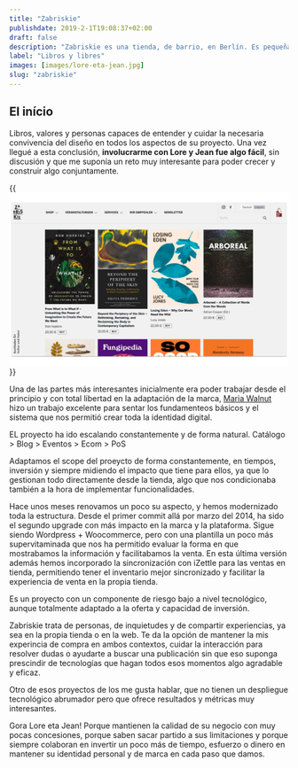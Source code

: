 ```yaml
---
title: "Zabriskie"
publishdate: 2019-2-1T19:08:37+02:00
draft: false
description: "Zabriskie es una tienda, de barrio, en Berlín. Es pequeña, acogedora y con una oferta basada en obras relacionadas con la naturaleza, la música y la contracultura, entre otros."
label: "Libros y libres"
images: [images/lore-eta-jean.jpg]
slug: "zabriskie"
---
```


## El início
Libros, valores y personas capaces de entender y cuidar la necesaria convivencia del diseño en todos los aspectos de su proyecto. Una vez llegué a esta conclusión, **involucrarme con Lore y Jean fue algo fácil**, sin discusión y que me suponía un reto muy interesante para poder crecer y construir algo conjuntamente.

{{<img src="images/web-home-zabriskie_rfs.jpg" alt="" >}}

Una de las partes más interesantes inicialmente era poder trabajar desde el principio y con total libertad en la adaptación de la marca, [Maria Walnut](https://www.studiomariawalnut.com/) hizo un trabajo excelente para sentar los fundamenteos básicos y el sistema que nos permitió crear toda la identidad digital.

EL proyecto ha ido escalando constantemente y de forma natural.
Catálogo > Blog > Eventos > Ecom > PoS 

Adaptamos el scope del proeycto de forma constantemente, en tiempos, inversión y siempre midiendo el impacto que tiene para ellos, ya que lo gestionan todo directamente desde la tienda, algo que nos condicionaba también a la hora de implementar funcionalidades.

Hace unos meses renovamos un poco su aspecto, y hemos modernizado toda la estructura. Desde el primer commit allá por marzo del 2014, ha sido el segundo upgrade con más impacto en la marca y la plataforma. Sigue siendo Wordpress + Woocommerce, pero con una plantilla un poco más supervitaminada que nos ha permitido evaluar la forma en que mostrabamos la información y facilitabamos la venta. En esta última versión además hemos incorporado la sincronización con iZettle para las ventas en tienda, permitiendo tener el inventario mejor sincronizado y facilitar la experiencia de venta en la propia tienda.

Es un proyecto con un componente de riesgo bajo a nivel tecnológico, aunque totalmente adaptado a la oferta y capacidad de inversión.

Zabriskie trata de personas, de inquietudes y de compartir experiencias, ya sea en la propia tienda o en la web. Te da la opción de mantener la mis experincia de compra en ambos contextos, cuidar la interacción para resolver dudas o ayudarte a buscar una publicación sin que eso suponga prescindir de tecnologías que hagan todos esos momentos algo agradable y eficaz.

Otro de esos proyectos de los me gusta hablar, que no tienen un despliegue tecnológico abrumador pero que ofrece resultados y métricas muy interesantes.

Gora Lore eta Jean! Porque mantienen la calidad de su negocio con muy pocas concesiones, porque saben sacar partido a sus limitaciones y porque siempre colaboran en invertir un poco más de tiempo, esfuerzo o dinero en mantener su identidad personal y de marca en cada paso que damos.
